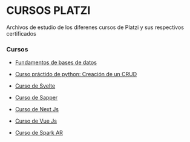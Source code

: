 ﻿# CURSOS PLATZI

Archivos de estudio de los diferenes cursos de Platzi y sus respectivos certificados

### Cursos

- [Fundamentos de bases de datos ](https://platzi.com/clases/bd/ "Fundamentos de bases de datos ")

- [Curso práctido de python: Creación de un CRUD ](https://platzi.com/clases/python-practico/ "Curso práctido de python: Creación de un CRUD ")

- [Curso de Svelte ](https://platzi.com/clases/svelte/ "Curso de Svelte ")

- [Curso de Sapper ](https://platzi.com/clases/sapper/ "Curso de Sapper ")

- [Curso de Next Js ](https://platzi.com/clases/next-js/ "Curso de Next Js ")

- [Curso de Vue Js ](https://platzi.com/clases/vuejs/ "Curso de Vue Js ")

- [Curso de Spark AR ](https://platzi.com/clases/spark-ar/ "Curso de Spark AR ")

